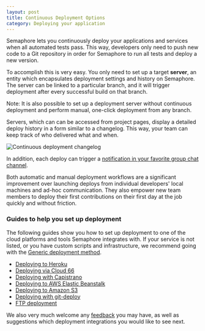 ```yaml
---
layout: post
title: Continuous Deployment Options
category: Deploying your application
---
```


Semaphore lets you continuously deploy your applications and services when all
automated tests pass. This way, developers only need to push new code to a Git
repository in order for Semaphore to run all tests and deploy a new version.

To accomplish this is very easy. You only need to set up a target **server**, an
entity which encapsulates deployment settings and history on Semaphore. The
server can be linked to a particular branch, and it will trigger deployment
after every successful build on that branch.

Note: It is also possible to set up a deployment server without continuous
deployment and perform manual, one-click deployment from any branch.

Servers, which can can be accessed from project pages, display a detailed deploy
history in a form similar to a changelog. This way, your team can keep track of
who delivered what and when.

<img src="https://d2l3jyjp24noqc.cloudfront.net/uploads/image/img/273/continuous-deployment-server-page-semaphoreci.png" class="img-bordered-padding img-responsive" alt="Continuous deployment changelog">

In addition, each deploy can trigger a [notification in your favorite group chat
channel](/docs/managing-chat-notifications.html).

Both automatic and manual deployment workflows are a significant improvement
over launching deploys from individual developers' local machines and
ad-hoc communication. They also empower new team members to deploy their first
contributions on their first day at the job quickly and without friction.

### Guides to help you set up deployment

The following guides show you how to set up deployment to one of the cloud
platforms and tools Semaphore integrates with. If your service is not listed, or
you have custom scripts and infrastructure, we recommend going with the [Generic
deployment method](/docs/managing-chat-notifications.html).

- <a href="/docs/deploying-to-heroku.html">Deploying to Heroku</a></li>
- <a href="/docs/deploying-via-cloud66.html">Deploying via Cloud 66</a></li>
- <a href="/docs/deploying-with-capistrano.html">Deploying with Capistrano</a></li>
- <a href="/docs/deploying-to-aws-elastic-beanstalk.html">Deploying to AWS Elastic Beanstalk</a></li>
- <a href="/docs/deploying-to-amazon-s3.html">Deploying to Amazon S3</a></li>
- <a href="/docs/deploying-with-git-deploy.html">Deploying with git-deploy</a></li>
- <a href="/docs/ftp-deployment.html">FTP deployment</a></li>

We also very much welcome any <a
href="mailto:semaphore@renderedtext.com">feedback</a> you may have, as well as
suggestions which deployment integrations you would like to see next.
